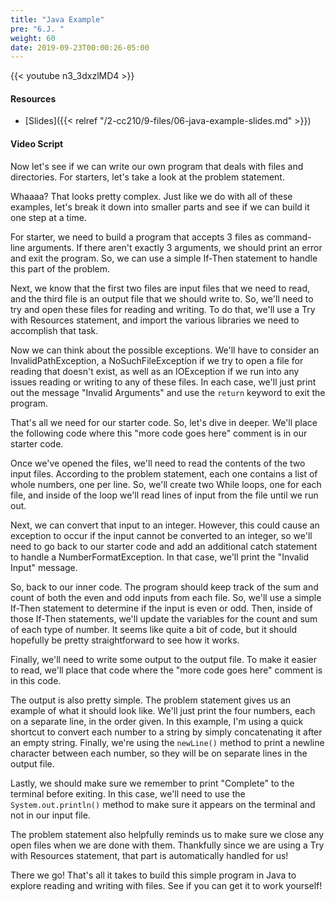```yaml
---
title: "Java Example"
pre: "6.J. "
weight: 60
date: 2019-09-23T00:00:26-05:00
---
```


{{< youtube n3_3dxzlMD4 >}}

#### Resources

* [Slides]({{< relref "/2-cc210/9-files/06-java-example-slides.md" >}})

#### Video Script

Now let's see if we can write our own program that deals with files and directories. For starters, let's take a look at the problem statement.

Whaaaa? That looks pretty complex. Just like we do with all of these examples, let's break it down into smaller parts and see if we can build it one step at a time.

For starter, we need to build a program that accepts 3 files as command-line arguments. If there aren't exactly 3 arguments, we should print an error and exit the program. So, we can use a simple If-Then statement to handle this part of the problem.

Next, we know that the first two files are input files that we need to read, and the third file is an output file that we should write to. So, we'll need to try and open these files for reading and writing. To do that, we'll use a Try with Resources statement, and import the various libraries we need to accomplish that task.

Now we can think about the possible exceptions. We'll have to consider an InvalidPathException, a NoSuchFileException if we try to open a file for reading that doesn't exist, as well as an IOException if we run into any issues reading or writing to any of these files. In each case, we'll just print out the message "Invalid Arguments" and use the `return` keyword to exit the program.

That's all we need for our starter code. So, let's dive in deeper. We'll place the following code where this "more code goes here" comment is in our starter code.

Once we've opened the files, we'll need to read the contents of the two input files. According to the problem statement, each one contains a list of whole numbers, one per line. So, we'll create two While loops, one for each file, and inside of the loop we'll read lines of input from the file until we run out.

Next, we can convert that input to an integer. However, this could cause an exception to occur if the input cannot be converted to an integer, so we'll need to go back to our starter code and add an additional catch statement to handle a NumberFormatException. In that case, we'll print the "Invalid Input" message.

So, back to our inner code. The program should keep track of the sum and count of both the even and odd inputs from each file. So, we'll use a simple If-Then statement to determine if the input is even or odd. Then, inside of those If-Then statements, we'll update the variables for the count and sum of each type of number. It seems like quite a bit of code, but it should hopefully be pretty straightforward to see how it works.

Finally, we'll need to write some output to the output file. To make it easier to read, we'll place that code where the "more code goes here" comment is in this code.

The output is also pretty simple. The problem statement gives us an example of what it should look like. We'll just print the four numbers, each on a separate line, in the order given. In this example, I'm using a quick shortcut to convert each number to a string by simply concatenating it after an empty string. Finally, we're using the `newLine()` method to print a newline character between each number, so they will be on separate lines in the output file.

Lastly, we should make sure we remember to print "Complete" to the terminal before exiting. In this case, we'll need to use the `System.out.println()` method to make sure it appears on the terminal and not in our input file.

The problem statement also helpfully reminds us to make sure we close any open files when we are done with them. Thankfully since we are using a Try with Resources statement, that part is automatically handled for us!

There we go! That's all it takes to build this simple program in Java to explore reading and writing with files. See if you can get it to work yourself!
